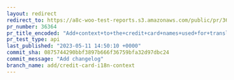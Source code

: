```yaml
---
layout: redirect
redirect_to: https://a8c-woo-test-reports.s3.amazonaws.com/public/pr/36364/api/index.html
pr_number: 36364
pr_title_encoded: "Add+context+to+the+credit+card+names+used+for+translators."
pr_test_type: api
last_published: "2023-05-11 14:50:10 +0000"
commit_sha: 0875744290bbf3897b666f36759bfa32d97dbc24
commit_message: "Add changelog"
branch_name: add/credit-card-i18n-context
---
```

